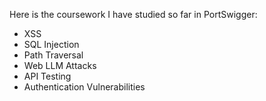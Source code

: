 Here is the coursework I have studied so far in PortSwigger:
- XSS
- SQL Injection
- Path Traversal
- Web LLM Attacks
- API Testing
- Authentication Vulnerabilities
